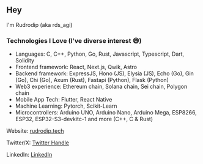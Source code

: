 ## Hey
I'm Rudrodip (aka rds_agi)

### Technologies I Love (I've diverse interest 😅)

- Languages: C, C++, Python, Go, Rust, Javascript, Typescript, Dart, Solidity
- Frontend framework: React, Next.js, Qwik, Astro
- Backend framework: ExpressJS, Hono (JS), Elysia (JS), Echo (Go), Gin (Go), Chi (Go), Axum (Rust), Fastapi (Python), Flask (Python)
- Web3 experience: Ethereum chain, Solana chain, Sei chain, Polygon chain
- Mobile App Tech: Flutter, React Native
- Machine Learning: Pytorch, Scikit-Learn
- Microcontrollers: Arduino UNO, Arduino Nano, Arduino Mega, ESP8266, ESP32, ESP32-S3-devkitc-1 and more (C++, C & Rust)

Website: [rudrodip.tech](https://rudrodip.tech)

Twitter/X: [Twitter Handle](https://www.twitter.com/rds_agi)

LinkedIn: [LinkedIn](https://linkedin.com/in/rudrodip)
